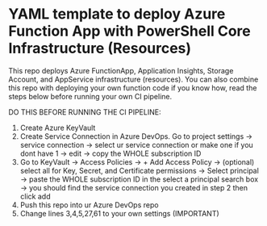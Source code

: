 # YAML template to deploy Azure Function App with PowerShell Core Infrastructure (Resources)
This repo deploys Azure FunctionApp, Application Insights, Storage Account, and AppService infrastructure (resources). You can also combine this repo with deploying your own function code if you know how, read the steps below before running your own CI pipeline.

DO THIS BEFORE RUNNING THE CI PIPELINE:

1. Create Azure KeyVault
2. Create Service Connection in Azure DevOps. Go to project settings -> service connection -> select ur service connection or make one if you dont have 1 -> edit -> copy the WHOLE subscription ID 
3. Go to KeyVault -> Access Policies -> + Add Access Policy -> (optional) select all for Key, Secret, and Certificate permissions -> Select principal -> paste the WHOLE subscription ID in the select a principal search box -> you should find the service connection you created in step 2 then click add
4. Push this repo into ur Azure DevOps repo
5. Change lines 3,4,5,27,61 to your own settings (IMPORTANT)
